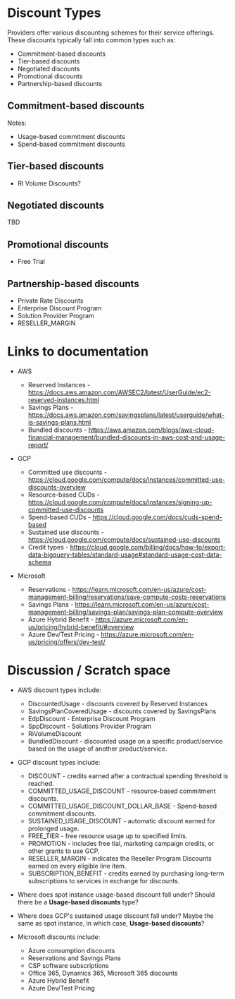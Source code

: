 # Discount Types

Providers offer various discounting schemes for their service offerings. These discounts typically fall into common types such as:

* Commitment-based discounts
* Tier-based discounts
* Negotiated discounts
* Promotional discounts
* Partnership-based discounts

## Commitment-based discounts

Notes:

* Usage-based commitment discounts
* Spend-based commitment discounts

## Tier-based discounts

* RI Volume Discounts?

## Negotiated discounts

TBD

## Promotional discounts

* Free Trial

## Partnership-based discounts

* Private Rate Discounts
* Enterprise Discount Program
* Solution Provider Program
* RESELLER_MARGIN


# Links to documentation

* AWS
  * Reserved Instances - https://docs.aws.amazon.com/AWSEC2/latest/UserGuide/ec2-reserved-instances.html
  * Savings Plans - https://docs.aws.amazon.com/savingsplans/latest/userguide/what-is-savings-plans.html
  * Bundled discounts - https://aws.amazon.com/blogs/aws-cloud-financial-management/bundled-discounts-in-aws-cost-and-usage-report/

* GCP
  * Committed use discounts - https://cloud.google.com/compute/docs/instances/committed-use-discounts-overview
  * Resource-based CUDs - https://cloud.google.com/compute/docs/instances/signing-up-committed-use-discounts
  * Spend-based CUDs - https://cloud.google.com/docs/cuds-spend-based
  * Sustained use discounts - https://cloud.google.com/compute/docs/sustained-use-discounts
  * Credit types - https://cloud.google.com/billing/docs/how-to/export-data-bigquery-tables/standard-usage#standard-usage-cost-data-schema

* Microsoft
  * Reservations - https://learn.microsoft.com/en-us/azure/cost-management-billing/reservations/save-compute-costs-reservations
  * Savings Plans - https://learn.microsoft.com/en-us/azure/cost-management-billing/savings-plan/savings-plan-compute-overview
  * Azure Hybrid Benefit - https://azure.microsoft.com/en-us/pricing/hybrid-benefit/#overview
  * Azure Dev/Test Pricing - https://azure.microsoft.com/en-us/pricing/offers/dev-test/

# Discussion / Scratch space

* AWS discount types include:
  * DiscountedUsage - discounts covered by Reserved Instances
  * SavingsPlanCoveredUsage - discounts covered by SavingsPlans
  * EdpDiscount - Enterprise Discount Program
  * SppDiscount - Solutions Provider Program
  * RiVolumeDiscount
  * BundledDiscount - discounted usage on a specific product/service based on the usage of another product/service.

* GCP discount types include:
  * DISCOUNT - credits earned after a contractual spending threshold is reached.
  * COMMITTED_USAGE_DISCOUNT - resource-based commitment discounts.
  * COMMITTED_USAGE_DISCOUNT_DOLLAR_BASE - Spend-based commitment discounts.
  * SUSTAINED_USAGE_DISCOUNT - automatic discount earned for prolonged usage.
  * FREE_TIER - free resource usage up to specified limits.
  * PROMOTION - includes free tial, marketing campaign credits, or other grants to use GCP.
  * RESELLER_MARGIN - indicates the Reseller Program Discounts earned on every eligible line item.
  * SUBSCRIPTION_BENEFIT - credits earned by purchasing long-term subscriptions to services in exchange for discounts.

* Where does spot instance usage-based discount fall under? Should there be a **Usage-based discounts** type?

* Where does GCP's sustained usage discount fall under? Maybe the same as spot instance, in which case, **Usage-based discounts**?

* Microsoft discounts include:
  * Azure consumption discounts
  * Reservations and Savings Plans
  * CSP software subscriptions
  * Office 365, Dynamics 365, Microsoft 365 discounts
  * Azure Hybrid Benefit
  * Azure Dev/Test Pricing
